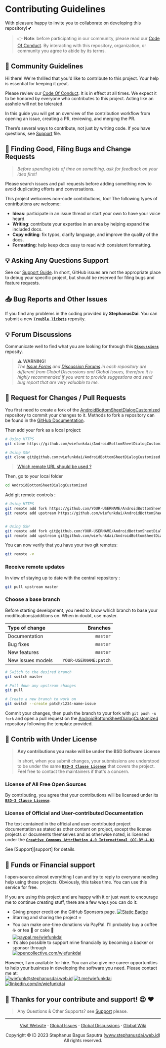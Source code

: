 # Contributing Guidelines

With pleasure happy to invite you to collaborate on developing this repository! :two_hearts:

> 👉 **Note**: before participating in our community, please read our
> [Code Of Conduct](https://github.com/wiefunkdai/.github/blob/master/CODE_OF_CONDUCT.md).
> By interacting with this repository, organization, or community you agree to
> abide by its terms.

## :crown: Community Guidelines

Hi there! We're thrilled that you'd like to contribute to this project. Your help is essential for keeping it great.

Please review our [Code Of Conduct](https://github.com/wiefunkdai/.github/blob/master/CODE_OF_CONDUCT.md). It is in effect at all times. We expect it to be honored by everyone who contributes to this project. Acting like an asshole will not be tolerated.

In this guide you will get an overview of the contribution workflow from opening an issue, creating a PR, reviewing, and merging the PR.

There’s several ways to contribute, not just by writing code.
If you have questions, see [Support](https://github.com/wiefunkdai/.github/blob/master/SUPPORT.md) file.

## :eyes: Finding Good, Filing Bugs and Change Requests

> *Before spending lots of time on something, ask for feedback on your idea first!*

Please search issues and pull requests before adding something new to avoid duplicating
efforts and conversations.

This project welcomes non-code contributions, too! The following types of contributions
are welcome:

- **Ideas**: participate in an issue thread or start your own to have your voice heard.
- **Writing**: contribute your expertise in an area by helping expand the included docs.
- **Copy editing**: fix typos, clarify language, and improve the quality of the docs.
- **Formatting**: help keep docs easy to read with consistent formatting.

## :bulb: Asking Any Questions Support

See our [Support Guide](https://github.com/wiefunkdai/.github/blob/master/SUPPORT.md). In short, GitHub issues are not the appropriate place to debug your specific project, but should be reserved for filing bugs and feature requests.

## :inbox_tray: Bug Reports and Other Issues

If you find any problems in the coding provided by **StephanusDai**. You can submit a new [**`Trouble Tickets`**](https://github.com/wiefunkdai/AndroidBottomSheetDialogCustomized/discussion) reposity.

## :bulb: Forum Discussions

Communicate well to find what you are looking for through this [**`Discussions`**](https://github.com/wiefunkdai/AndroidBottomSheetDialogCustomized/discussion) reposity.

> :warning: **WARNING!**\
> *The [Issue Forms](https://github.com/wiefunkdai/AndroidBottomSheetDialogCustomized/issues/) and [Discussion Forums](https://github.com/wiefunkdai/AndroidBottomSheetDialogCustomized/discussions/) in each repository are different from Global Discussions and Global Issues,
> therefore it is highly recommended if you want to provide suggestions and send bug report that are very valuable to me.*

## :wine_glass: Request for Changes / Pull Requests
You first need to create a fork of the [AndroidBottomSheetDialogCustomized](https://github.com/wiefunkdai/AndroidBottomSheetDialogCustomized) repository to commit your changes to it.
Methods to fork a repository can be found in the [GitHub Documentation](https://docs.github.com/en/get-started/quickstart/fork-a-repo).

Then add your fork as a local project:

```sh
# Using HTTPS
git clone https://github.com/wiefunkdai/AndroidBottomSheetDialogCustomized.git

# Using SSH
git clone git@github.com:wiefunkdai/AndroidBottomSheetDialogCustomized.git
```

> [Which remote URL should be used ?](https://docs.github.com/en/get-started/getting-started-with-git/about-remote-repositories)

Then, go to your local folder

```sh
cd AndroidBottomSheetDialogCustomized
```

Add git remote controls :

```sh
# Using HTTPS
git remote add fork https://github.com/YOUR-USERNAME/AndroidBottomSheetDialogCustomized.git
git remote add upstream https://github.com/wiefunkdai/AndroidBottomSheetDialogCustomized.git


# Using SSH
git remote add fork git@github.com:YOUR-USERNAME/AndroidBottomSheetDialogCustomized.git
git remote add upstream git@github.com/wiefunkdai/AndroidBottomSheetDialogCustomized.git
```

You can now verify that you have your two git remotes:

```sh
git remote -v
```

### Receive remote updates
In view of staying up to date with the central repository :

```sh
git pull upstream master
```

### Choose a base branch
Before starting development, you need to know which branch to base your modifications/additions on. When in doubt, use master.

| Type of change                |           | Branches              |
| :------------------           |:---------:| ---------------------:|
| Documentation                 |           | `master`              |
| Bug fixes                     |           | `master`              |
| New features                  |           | `master`              |
| New issues models             |           | `YOUR-USERNAME:patch` |

```sh
# Switch to the desired branch
git switch master

# Pull down any upstream changes
git pull

# Create a new branch to work on
git switch --create patch/1234-name-issue
```

Commit your changes, then push the branch to your fork with `git push -u fork` and open a pull request on the [AndroidBottomSheetDialogCustomized](https://github.com/wiefunkdai/AndroidBottomSheetDialogCustomized/) repository following the template provided.


## :memo: Contrib with Under License

> **Any contributions you make will be under the BSD Software License**
>
> In short, when you submit changes, your submissions are understood to be under the same [**`BSD-3 Clause License`**](https://github.com/wiefunkdai/.github/blob/master/LICENSE.md) that covers the project. Feel free to contact the maintainers if that's a concern.
>

### License of All Free Open Sources

By contributing, you agree that your contributions will be licensed under its [**`BSD-3 Clause License`**](https://github.com/wiefunkdai/.github/blob/master/LICENSE.md).

### License of Official and User-contributed Documentation

The text contained in the official and user-contributed project documentation as stated as other content on project, except the license projects or documents themselves and as otherwise noted, is licensed under the [**`Creative Commons Attribution 4.0 International (CC-BY-4.0)`**](https://github.com/wiefunkdai/.github/blob/master/LICENSE.md).

See [Support][support] for details.

## :rose: Funds or Financial support

I open-source almost everything I can and try to reply to everyone needing help using these projects. Obviously, this takes time. You can use this service for free.

If you are using this project and are happy with it or just want to encourage me to continue creating stuff, there are a few ways you can do it:

- Giving proper credit on the GitHub Sponsors page. [![Static Badge](https://img.shields.io/badge/%20Sponsor%20-gray.svg?colorA=EAEAEA&colorB=EAEAEA&style=fat&logo=githubsponsors&logoColor=EA4AAA)](https://github.com/sponsors/wiefunkdai)
- Starring and sharing the project :star:
- You can make one-time donations via PayPal. I'll probably buy a coffee :coffee: or tea :tea: or cake :cake: <br>
  [![paypal.me/wiefunkdai](https://img.shields.io/badge/%20Donate%20Now%20-gray.svg?colorA=2C5364&colorB=0F2027&style=for-the-badge&logo=paypal&logoColor=white)](https://www.paypal.me/wiefunkdai)
- It’s also possible to support mine financially by becoming a backer or sponsor through<br>
  [![opencollective.com/wiefunkdai](https://img.shields.io/badge/%20Donate%20Now%20-gray.svg?colorA=355C7D&colorB=2980B9&style=for-the-badge&logo=opencollective&logoColor=white)](https://www.opencollective.com/wiefunkdai)

However, I am available for hire. You can also give me career opportunities to help your business in developing the software you need. Please contact me at:<br>
[![wiefunk@stephanusdai.web.id](https://img.shields.io/badge/%20Send%20Mail%20-gray.svg?colorA=EA4335&colorB=93291E&style=for-the-badge&logo=gmail&logoColor=white)](mailto:wiefunk@stephanusdai.web.id)
[![t.me/wiefunkdai](https://img.shields.io/badge/%20Telegram%20-gray.svg?colorA=2C5364&colorB=0083B0&style=for-the-badge&logo=telegram&logoColor=white)](https://t.me/wiefunkdai)
[![linkedin.com/in/wiefunkdai](https://img.shields.io/badge/%20LinkedIn%20-gray.svg?colorA=005AA7&colorB=004e92&style=for-the-badge&logo=linkedin&logoColor=white)](https://linkedin.com/in/wiefunkdai)

## :pray: Thanks for your contribute and support! :heart_eyes: :heart:

> Any Questions & Other Supports? see [Support](https://github.com/wiefunkdai/.github/blob/master/SUPPORT.md) please.


***

<p align="center">
    <a href="https://www.stephanusdai.web.id">Visit Website</a>
    ·
    <a href="https://github.com/wiefunkdai/.github/issues/new/choose">Global Issues</a>
    ·
    <a href="https://github.com/wiefunkdai/.github/discussions">Global Discussions</a>
    ·
    <a href="https://github.com/wiefunkdai/.github/wiki">Global Wiki</a>
</p>
<p align="center">
  Copyright &copy; ID 2023 Stephanus Bagus Saputra &#40;<a href="https://www.stephanusdai.web.id">www.stephanusdai.web.id</a>&#41;<br>
  All rights reserved.
</p>